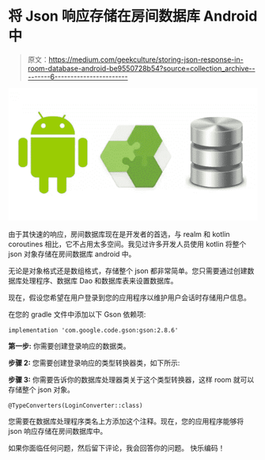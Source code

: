 # 将 Json 响应存储在房间数据库 Android 中

> 原文：<https://medium.com/geekculture/storing-json-response-in-room-database-android-be9550728b54?source=collection_archive---------6----------------------->

![](img/b5909f73fb17b62c43a8910f221a530f.png)

由于其快速的响应，房间数据库现在是开发者的首选，与 realm 和 kotlin coroutines 相比，它不占用太多空间。我见过许多开发人员使用 kotlin 将整个 json 对象存储在房间数据库 android 中。

无论是对象格式还是数组格式，存储整个 json 都非常简单。您只需要通过创建数据库处理程序、数据库 Dao 和数据库表来设置数据库。

现在，假设您希望在用户登录到您的应用程序以维护用户会话时存储用户信息。

在您的 gradle 文件中添加以下 Gson 依赖项:

```
implementation 'com.google.code.gson:gson:2.8.6'
```

**第一步:**
你需要创建登录响应的数据类。

**步骤 2:**
您需要创建登录响应的类型转换器类，如下所示:

**步骤 3:**
你需要告诉你的数据库处理器类关于这个类型转换器，这样 room 就可以存储整个 json 对象。

```
@TypeConverters(LoginConverter::class)
```

您需要在数据库处理程序类名上方添加这个注释。现在，您的应用程序能够将 json 响应存储在房间数据库中。

如果你面临任何问题，然后留下评论，我会回答你的问题。
快乐编码！